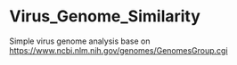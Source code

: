 # Virus_Genome_Similarity
Simple virus genome analysis base on https://www.ncbi.nlm.nih.gov/genomes/GenomesGroup.cgi
